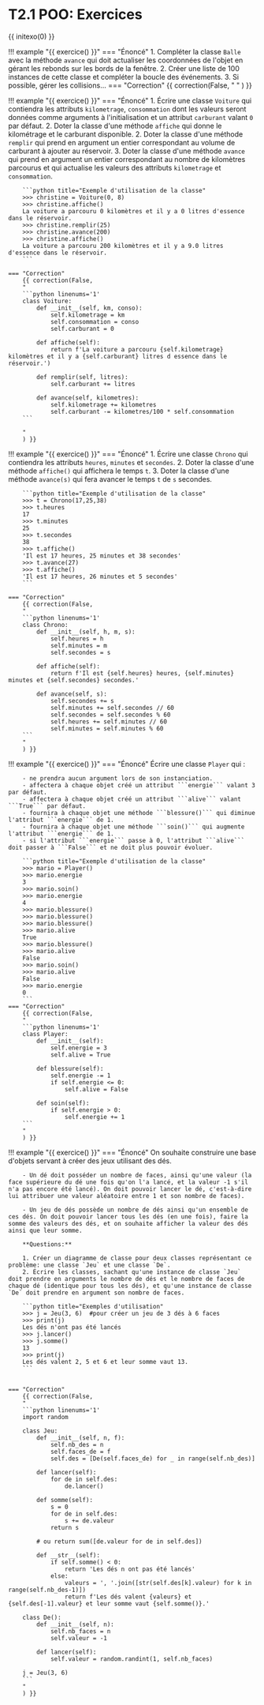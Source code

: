 # T2.1 POO: Exercices

{{ initexo(0) }}

!!! example "{{ exercice() }}"
    === "Énoncé" 
        1. Compléter la classe `Balle` avec la méthode `avance` qui doit actualiser les coordonnées de l'objet en gérant les rebonds sur les bords de la fenêtre.
        2. Créer une liste de 100 instances de cette classe et compléter la boucle des événements.
        3. Si possible, gérer les collisions...
    === "Correction" 
        {{ correction(False, 
        "
        "
        ) }}

!!! example "{{ exercice() }}"
    === "Énoncé" 
        1. Écrire une classe `Voiture` qui contiendra les attributs `kilometrage`, `consommation` dont les valeurs seront données comme arguments à l'initialisation et un attribut `carburant` valant `0` par défaut.
        2. Doter la classe d'une méthode `affiche` qui donne le kilométrage et le carburant disponible.
        2. Doter la classe d'une méthode `remplir` qui prend en argument un entier correspondant au volume de carburant à ajouter au réservoir.
        3. Doter la classe d'une méthode `avance` qui prend en argument un entier correspondant au nombre de kilomètres parcourus et qui actualise les valeurs des attributs `kilometrage` et `consommation`.

        ```python title="Exemple d'utilisation de la classe"
        >>> christine = Voiture(0, 8)
        >>> christine.affiche()
        La voiture a parcouru 0 kilomètres et il y a 0 litres d'essence dans le réservoir.
        >>> christine.remplir(25)
        >>> christine.avance(200)
        >>> christine.affiche()
        La voiture a parcouru 200 kilomètres et il y a 9.0 litres d'essence dans le réservoir.
        ```
            
    === "Correction" 
        {{ correction(False, 
        "
        ```python linenums='1'
        class Voiture:
            def __init__(self, km, conso):
                self.kilometrage = km
                self.consommation = conso
                self.carburant = 0

            def affiche(self):
                return f'La voiture a parcouru {self.kilometrage} kilomètres et il y a {self.carburant} litres d essence dans le réservoir.')

            def remplir(self, litres):
                self.carburant += litres

            def avance(self, kilometres):
                self.kilometrage += kilometres
                self.carburant -= kilometres/100 * self.consommation
        ```
        
        "
        ) }}

!!! example "{{ exercice() }}"
    === "Énoncé"
        1. Écrire une classe ```Chrono``` qui contiendra les attributs ```heures```, ```minutes``` et ```secondes```.
        2. Doter la classe d'une méthode ```affiche()``` qui affichera le temps ```t```.
        3. Doter la classe d'une méthode ```avance(s)``` qui fera avancer le temps ```t``` de ```s``` secondes.

        ```python title="Exemple d'utilisation de la classe"
        >>> t = Chrono(17,25,38)
        >>> t.heures
        17
        >>> t.minutes
        25
        >>> t.secondes
        38
        >>> t.affiche()
        'Il est 17 heures, 25 minutes et 38 secondes'
        >>> t.avance(27)
        >>> t.affiche()
        'Il est 17 heures, 26 minutes et 5 secondes'
        ```

    === "Correction"
        {{ correction(False, 
        "
        ```python linenums='1'
        class Chrono:
            def __init__(self, h, m, s):
                self.heures = h
                self.minutes = m
                self.secondes = s
                
            def affiche(self):
                return f'Il est {self.heures} heures, {self.minutes} minutes et {self.secondes} secondes.'

            def avance(self, s):
                self.secondes += s
                self.minutes += self.secondes // 60
                self.secondes = self.secondes % 60
                self.heures += self.minutes // 60
                self.minutes = self.minutes % 60
        ```
        "
        ) }}

!!! example "{{ exercice() }}"
    === "Énoncé"
        Écrire une classe ```Player``` qui :

        - ne prendra aucun argument lors de son instanciation.
        - affectera à chaque objet créé un attribut ```energie``` valant 3 par défaut. 
        - affectera à chaque objet créé un attribut ```alive``` valant ```True``` par défaut.
        - fournira à chaque objet une méthode ```blessure()``` qui diminue l'attribut ```energie``` de 1.
        - fournira à chaque objet une méthode ```soin()``` qui augmente l'attribut ```energie``` de 1.
        - si l'attribut ```energie``` passe à 0, l'attribut ```alive``` doit passer à ```False``` et ne doit plus pouvoir évoluer.

        ```python title="Exemple d'utilisation de la classe"
        >>> mario = Player()
        >>> mario.energie
        3
        >>> mario.soin()
        >>> mario.energie
        4
        >>> mario.blessure()
        >>> mario.blessure()
        >>> mario.blessure()
        >>> mario.alive
        True
        >>> mario.blessure()
        >>> mario.alive
        False
        >>> mario.soin()
        >>> mario.alive
        False
        >>> mario.energie
        0
        ```
    === "Correction"
        {{ correction(False, 
        "
        ```python linenums='1'
        class Player:
            def __init__(self):
                self.energie = 3
                self.alive = True
            
            def blessure(self):
                self.energie -= 1
                if self.energie <= 0:
                    self.alive = False
                
            def soin(self):
                if self.energie > 0:
                    self.energie += 1
        ```
        "
        ) }}

!!! example "{{ exercice() }}"
    === "Énoncé"
        On souhaite construire une base d'objets servant à créer des jeux utilisant des dés.
 
        - Un dé doit posséder un nombre de faces, ainsi qu'une valeur (la face supérieure du dé une fois qu'on l'a lancé, et la valeur -1 s'il n'a pas encore été lancé). On doit pouvoir lancer le dé, c'est-à-dire lui attribuer une valeur aléatoire entre 1 et son nombre de faces). 

        - Un jeu de dés possède un nombre de dés ainsi qu'un ensemble de ces dés. On doit pouvoir lancer tous les dés (en une fois), faire la somme des valeurs des dés, et on souhaite afficher la valeur des dés ainsi que leur somme.

        **Questions:**
        
        1. Créer un diagramme de classe pour deux classes représentant ce problème: une classe `Jeu` et une classe `De`.
        2. Écrire les classes, sachant qu'une instance de classe `Jeu` doit prendre en arguments le nombre de dés et le nombre de faces de chaque dé (identique pour tous les dés), et qu'une instance de classe `De` doit prendre en argument son nombre de faces.

        ```python title="Exemples d'utilisation"
        >>> j = Jeu(3, 6)  #pour créer un jeu de 3 dés à 6 faces
        >>> print(j)
        Les dés n'ont pas été lancés
        >>> j.lancer()
        >>> j.somme()
        13
        >>> print(j)
        Les dés valent 2, 5 et 6 et leur somme vaut 13.
        ```


    === "Correction"
        {{ correction(False, 
        "
        ```python linenums='1'
        import random

        class Jeu:
            def __init__(self, n, f):
                self.nb_des = n
                self.faces_de = f
                self.des = [De(self.faces_de) for _ in range(self.nb_des)]

            def lancer(self):
                for de in self.des:
                    de.lancer()

            def somme(self):
                s = 0
                for de in self.des:
                    s += de.valeur
                return s

            # ou return sum([de.valeur for de in self.des])

            def __str__(self):
                if self.somme() < 0:
                    return 'Les dés n ont pas été lancés'
                else:
                    valeurs = ', '.join([str(self.des[k].valeur) for k in range(self.nb_des-1)])
                    return f'Les dés valent {valeurs} et {self.des[-1].valeur} et leur somme vaut {self.somme()}.'

        class De():
            def __init__(self, n):
                self.nb_faces = n
                self.valeur = -1

            def lancer(self):
                self.valeur = random.randint(1, self.nb_faces)

        j = Jeu(3, 6)
        ```
        "
        ) }}
